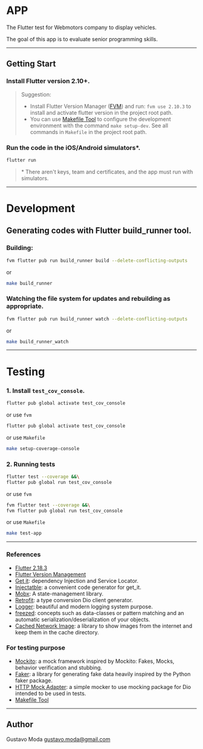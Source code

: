 # APP 

The Flutter test for Webmotors company to display vehicles.

The goal of this app is to evaluate senior programming skills.

---

## Getting Start

### Install Flutter version 2.10+.

> Suggestion: 
> - Install Flutter Version Manager ([FVM](https://fvm.app/docs/getting_started/installation)) and run: ```fvm use 2.10.3``` to install and activate flutter version in the project root path.
> - You can use [Makefile Tool](https://makefiletutorial.com) to configure the development environment with the command ```make setup-dev```. See all commands in ```Makefile``` in the project root path.


###  Run the code in the iOS/Android simulators*.
```bash
flutter run 
```
> \* There aren't keys, team and certificates, and the app must run with simulators.

---

# Development
## Generating codes with Flutter build_runner tool.
### Building:
```bash
fvm flutter pub run build_runner build --delete-conflicting-outputs
````

or

```bash
make build_runner
```

### Watching the file system for updates and rebuilding as appropriate.
```bash
fvm flutter pub run build_runner watch --delete-conflicting-outputs
````

or

```bash
make build_runner_watch
```
---

# Testing

### 1. Install ```test_cov_console```.
```bash
flutter pub global activate test_cov_console 
```

or use ```fvm```

```bash
flutter pub global activate test_cov_console 
```

or use ```Makefile```

```bash
make setup-coverage-console
```

### 2. Running tests

```bash
flutter test --coverage &&\
flutter pub global run test_cov_console
```

or use ```fvm```

```bash
fvm flutter test --coverage &&\
fvm flutter pub global run test_cov_console
```

or use ```Makefile```

```bash
make test-app
```


---

### References

- [Flutter 2.18.3](https://flutter.dev)
- [Flutter Version Management](https://fvm.app)
- [Get it](https://pub.dev/packages/get_it): dependency Injection and Service Locator.
- [Injectatble](https://pub.dev/packages/injectable): a convenient code generator for get_it.
- [Mobx](https://pub.dev/packages/mobx): A state-management library.
- [Retrofit](https://pub.dev/packages/retrofit): a type conversion Dio client generator. 
- [Logger](https://pub.dev/packages/logger): beautiful and modern logging system purpose.
- [freezed](https://pub.dev/packages/freezed): concepts such as data-classes or pattern matching and an automatic serialization/deserialization of your objects.
- [Cached Network Image](https://pub.dev/packages/cached_network_image): a  library to show images from the internet and keep them in the cache directory.

### For testing purpose
- [Mockito](https://pub.dev/packages/mockito): a mock framework inspired by Mockito: Fakes, Mocks, behavior verification and stubbing.
- [Faker](https://pub.dev/packages/faker/): a library for generating fake data heavily inspired by the Python faker package.
- [HTTP Mock Adapter](https://pub.dev/packages/http_mock_adapter/): a simple mocker to use mocking package for Dio intended to be used in tests. 
- [Makefile Tool](https://makefiletutorial.com)

---

## Author

Gustavo Moda <gustavo.moda@gmail.com>